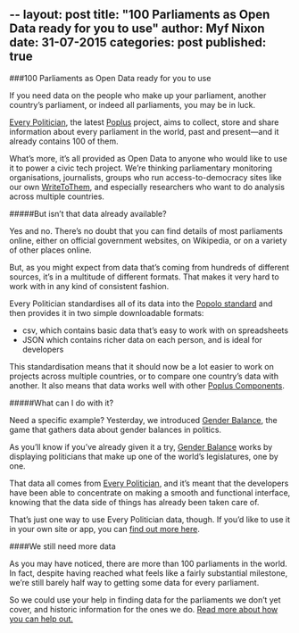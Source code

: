 --
layout: post
title:  "100 Parliaments as Open Data ready for you to use"
author: Myf Nixon
date: 31-07-2015
categories: post
published: true
---

###100 Parliaments as Open Data ready for you to use

If you need data on the people who make up your parliament, another country’s parliament, or indeed all parliaments, you may be in luck.

[Every Politician](http://www.everypolitician.org), the latest [Poplus](http://poplus.org) project, aims to collect, store and share information about every parliament in the world, past and present—and it already contains 100 of them.

What’s more, it’s all provided as Open Data to anyone who would like to use it to power a civic tech project. We’re thinking parliamentary monitoring organisations, journalists, groups who run access-to-democracy sites like our own [WriteToThem](http://www.writetothem.com), and especially researchers who want to do analysis across multiple countries.

#####But isn’t that data already available?

Yes and no. There’s no doubt that you can find details of most parliaments online, either on official government websites, on Wikipedia, or on a variety of other places online.

But, as you might expect from data that’s coming from hundreds of different sources, it’s in a multitude of different formats. That makes it very hard to work with in any kind of consistent fashion.

Every Politician standardises all of its data into the [Popolo standard](http://www.popoloproject.com) and then provides it in two simple downloadable formats:

+ csv, which contains basic data that’s easy to work with on spreadsheets
+ JSON which contains richer data on each person, and is ideal for developers

This standardisation means that it should now be a lot easier to work on projects across multiple countries, or to compare one country’s data with another. It also means that data works well with other [Poplus Components](poplus.org/components/).

#####What can I do with it?

Need a specific example? Yesterday, we introduced [Gender Balance](http://www.gender-balance.org), the game that gathers data about gender balances in politics.

As you’ll know if you’ve already given it a try, [Gender Balance](http://www.gender-balance.org) works by displaying politicians that make up one of the world’s legislatures, one by one.

That data all comes from [Every Politician](http://www.everypolitician.org), and it’s meant that the developers have been able to concentrate on making a smooth and functional interface, knowing that the data side of things has already been taken care of.

That’s just one way to use Every Politician data, though. If you’d like to use it in your own site or app, you can [find out more here](http://www.everypolitician.org).

####We still need more data

As you may have noticed, there are more than 100 parliaments in the world. In fact, despite having reached what feels like a fairly substantial milestone, we’re still barely half way to getting some data for every parliament.

So we could use your help in finding data for the parliaments we don’t yet cover, and historic information for the ones we do. [Read more about how you can help out.](http://everypolitician.org/contribute.html)